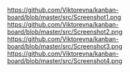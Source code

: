 https://github.com/Viktorevna/kanban-board/blob/master/src/Screenshot1.png
https://github.com/Viktorevna/kanban-board/blob/master/src/Screenshot2.png
https://github.com/Viktorevna/kanban-board/blob/master/src/Screenshot3.png
https://github.com/Viktorevna/kanban-board/blob/master/src/Screenshot4.png
